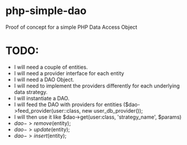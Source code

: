 # php-simple-dao
Proof of concept for a simple PHP Data Access Object

# TODO:

- I will need a couple of entities.
- I will need a provider interface for each entity
- I will need a DAO Object.
- I will need to implement the providers differently for each underlying data strategy.
- I will instantiate a DAO.
- I will feed the DAO with providers for entities ($dao->feed_provider(user::class, new user_db_provider());
- I will then use it like $dao->get(user:class, 'strategy_name', $params)
- $dao->remove($entity);
- $dao->update($entity);
- $dao->insert($entity);
